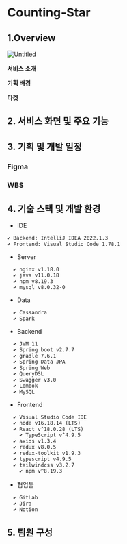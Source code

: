 # Counting-Star

## 1.Overview

![Untitled](https://s3-us-west-2.amazonaws.com/secure.notion-static.com/fbab7254-988d-4131-b714-3579466396cd/Untitled.png)

**서비스 소개**

**기획 배경**

**타겟**


## 2. 서비스 화면 및 주요 기능




## 3. 기획 및 개발 일정
### Figma

### WBS


## 4. 기술 스택 및 개발 환경
- IDE

```
✔ Backend: IntelliJ IDEA 2022.1.3
✔ Frontend: Visual Studio Code 1.78.1
```

- Server

```
  ✔ nginx v1.18.0
  ✔ java v11.0.18
  ✔ npm v8.19.3
  ✔ mysql v8.0.32-0
```

- Data

```
  ✔ Cassandra
  ✔ Spark
```

- Backend

```
  ✔ JVM 11
  ✔ Spring boot v2.7.7
  ✔ gradle 7.6.1
  ✔ Spring Data JPA
  ✔ Spring Web
  ✔ QueryDSL
  ✔ Swagger v3.0
  ✔ Lombok
  ✔ MySQL
```

- Frontend

```
  ✔ Visual Studio Code IDE
  ✔ node v16.18.14 (LTS)
  ✔ React v^18.0.28 (LTS)
	✔ TypeScript v^4.9.5
  ✔ axios v1.3.4
  ✔ redux v8.0.5
  ✔ redux-toolkit v1.9.3
  ✔ typescript v4.9.5
  ✔ tailwindcss v3.2.7
	✔ npm v^8.19.3
```

- 협업툴

```
  ✔ GitLab
  ✔ Jira
  ✔ Notion
```


## 5. 팀원 구성




